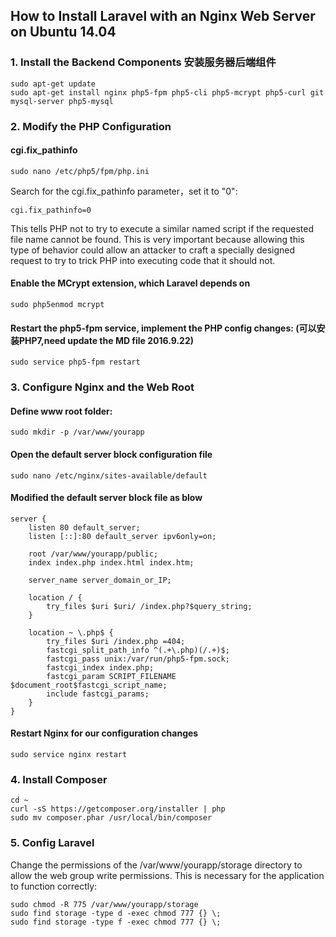 ## How to Install Laravel with an Nginx Web Server on Ubuntu 14.04   

### 1. Install the Backend Components  安装服务器后端组件
````  
sudo apt-get update    
sudo apt-get install nginx php5-fpm php5-cli php5-mcrypt php5-curl git  mysql-server php5-mysql
````  

### 2. Modify the PHP Configuration  
#### cgi.fix_pathinfo
    sudo nano /etc/php5/fpm/php.ini  
    
Search for the cgi.fix_pathinfo parameter，set it to "0":   
````   
cgi.fix_pathinfo=0  
````
This tells PHP not to try to execute a similar named script if the requested file name cannot be found. This is very important because allowing this type of behavior could allow an attacker to craft a specially designed request to try to trick PHP into executing code that it should not.  

#### Enable the MCrypt extension, which Laravel depends on  
    sudo php5enmod mcrypt  
  
#### Restart the php5-fpm service, implement the PHP config changes:  (可以安装PHP7,need update the MD file 2016.9.22)
    sudo service php5-fpm restart  


### 3. Configure Nginx and the Web Root  
#### Define www root folder:
    sudo mkdir -p /var/www/yourapp  
#### Open the default server block configuration file    
    sudo nano /etc/nginx/sites-available/default  
  
#### Modified the default server block file as blow  
````
server {
    listen 80 default_server;
    listen [::]:80 default_server ipv6only=on;

    root /var/www/yourapp/public;
    index index.php index.html index.htm;

    server_name server_domain_or_IP;

    location / {
        try_files $uri $uri/ /index.php?$query_string;
    }

    location ~ \.php$ {
        try_files $uri /index.php =404;
        fastcgi_split_path_info ^(.+\.php)(/.+)$;
        fastcgi_pass unix:/var/run/php5-fpm.sock;
        fastcgi_index index.php;
        fastcgi_param SCRIPT_FILENAME $document_root$fastcgi_script_name;
        include fastcgi_params;
    }
}
````  
#### Restart Nginx for our configuration changes   
    sudo service nginx restart  

### 4. Install Composer  
````  
cd ~
curl -sS https://getcomposer.org/installer | php
sudo mv composer.phar /usr/local/bin/composer
````  

### 5. Config Laravel  
Change the permissions of the /var/www/yourapp/storage directory to allow the web group write permissions. This is necessary for the application to function correctly:  

    sudo chmod -R 775 /var/www/yourapp/storage   
    sudo find storage -type d -exec chmod 777 {} \;  
    sudo find storage -type f -exec chmod 777 {} \;  


